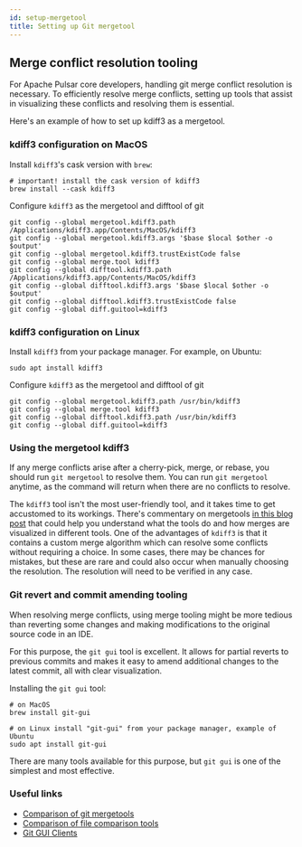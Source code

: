 ```yaml
---
id: setup-mergetool
title: Setting up Git mergetool
---
```


## Merge conflict resolution tooling

For Apache Pulsar core developers, handling git merge conflict resolution is necessary. 
To efficiently resolve merge conflicts, setting up tools that assist in visualizing these conflicts and resolving them is essential. 

Here's an example of how to set up kdiff3 as a mergetool.

### kdiff3 configuration on MacOS

Install `kdiff3`'s cask version with `brew`:
```shell
# important! install the cask version of kdiff3
brew install --cask kdiff3
```

Configure `kdiff3` as the mergetool and difftool of git
```shell
git config --global mergetool.kdiff3.path /Applications/kdiff3.app/Contents/MacOS/kdiff3
git config --global mergetool.kdiff3.args '$base $local $other -o $output'
git config --global mergetool.kdiff3.trustExistCode false
git config --global merge.tool kdiff3
git config --global difftool.kdiff3.path /Applications/kdiff3.app/Contents/MacOS/kdiff3
git config --global difftool.kdiff3.args '$base $local $other -o $output'
git config --global difftool.kdiff3.trustExistCode false
git config --global diff.guitool=kdiff3
```

### kdiff3 configuration on Linux

Install `kdiff3` from your package manager. For example, on Ubuntu:
```shell
sudo apt install kdiff3
```

Configure `kdiff3` as the mergetool and difftool of git
```shell
git config --global mergetool.kdiff3.path /usr/bin/kdiff3
git config --global merge.tool kdiff3
git config --global difftool.kdiff3.path /usr/bin/kdiff3
git config --global diff.guitool=kdiff3
```

### Using the mergetool kdiff3

If any merge conflicts arise after a cherry-pick, merge, or rebase, you should run `git mergetool` to resolve them.
You can run `git mergetool` anytime, as the command will return when there are no conflicts to resolve.

The `kdiff3` tool isn't the most user-friendly tool, and it takes time to get accustomed to its workings.
There's commentary on mergetools [in this blog post](https://www.eseth.org/2020/mergetools.html) that could help
you understand what the tools do and how merges are visualized in different tools.
One of the advantages of `kdiff3` is that it contains a custom merge algorithm which can resolve some conflicts 
without requiring a choice. In some cases, there may be chances for mistakes, but these are rare and could also occur when
manually choosing the resolution. The resolution will need to be verified in any case.

### Git revert and commit amending tooling

When resolving merge conflicts, using merge tooling might be more tedious than reverting some changes and making modifications to the original source code in an IDE.

For this purpose, the `git gui` tool is excellent. It allows for partial reverts to previous commits and makes it easy to amend additional changes to the latest commit, all with clear visualization.

Installing the `git gui` tool:

```shell
# on MacOS
brew install git-gui
```

```shell
# on Linux install "git-gui" from your package manager, example of Ubuntu
sudo apt install git-gui
```

There are many tools available for this purpose, but `git gui` is one of the simplest and most effective.

### Useful links

- [Comparison of git mergetools](https://www.eseth.org/2020/mergetools.html)
- [Comparison of file comparison tools](https://en.wikipedia.org/wiki/Comparison_of_file_comparison_tools#General)
- [Git GUI Clients](https://git-scm.com/downloads/guis)


